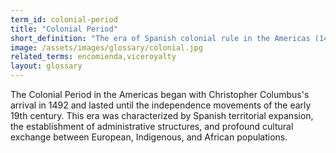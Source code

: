```yaml
---
term_id: colonial-period
title: "Colonial Period"
short_definition: "The era of Spanish colonial rule in the Americas (1492-1825)."
image: /assets/images/glossary/colonial.jpg
related_terms: encomienda,viceroyalty
layout: glossary
---
```


The Colonial Period in the Americas began with Christopher Columbus's arrival in 1492 and lasted until the independence movements of the early 19th century. This era was characterized by Spanish territorial expansion, the establishment of administrative structures, and profound cultural exchange between European, Indigenous, and African populations.
